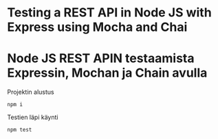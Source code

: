 # Testing a REST API in Node JS with Express using Mocha and Chai
# Node JS REST APIN testaamista Expressin, Mochan ja Chain avulla


Projektin alustus 
```
npm i
```
Testien läpi käynti 
```
npm test
```
